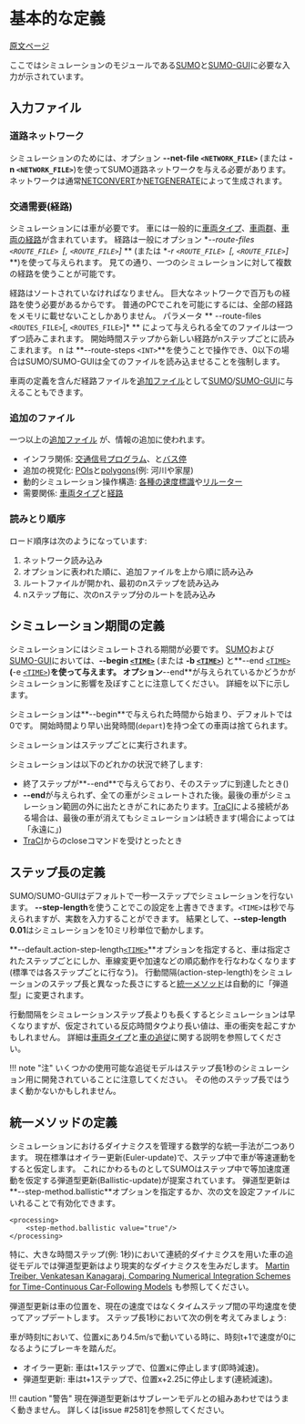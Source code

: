 # 基本的な定義

[原文ページ](https://sumo.dlr.de/wiki/Simulation/Basic_Definition)

ここではシミュレーションのモジュールである[SUMO]()と[SUMO-GUI]()に必要な入力が示されています。

## 入力ファイル

### 道路ネットワーク

シミュレーションのためには、オプション **--net-file `<NETWORK_FILE>`** (または **-n `<NETWORK_FILE>`**)を使ってSUMO道路ネットワークを与える必要があります。
ネットワークは通常[NETCONVERT]()か[NETGENERATE]()によって生成されます。

### 交通需要(経路)

シミュレーションには車が必要です。
車には一般的に[車両タイプ]()、[車両群]()、[車両の経路]()が含まれています。
経路は一般にオプション **--route-files `<ROUTE_FILE> `[, `<ROUTE_FILE>`]* ** (または **-r `<ROUTE_FILE> `[, `<ROUTE_FILE>`]* **)を使って与えられます。
見ての通り、一つのシミュレーションに対して複数の経路を使うことが可能です。

経路はソートされていなければなりません。
巨大なネットワークで百万もの経路を使う必要があるからです。
普通のPCでこれを可能にするには、全部の経路をメモリに載せないことしかありません。
パラメータ ** --route-files `<ROUTES_FILE>`[, `<ROUTES_FILE>`]* ** によって与えられる全てのファイルは一つずつ読みこまれます。
開始時間ステップから新しい経路がnステップごとに読みこまれます。
n は **--route-steps `<INT>`**を使うことで操作でき、0以下の場合はSUMO/SUMO-GUIは全てのファイルを読み込ませることを強制します。

車両の定義を含んだ経路ファイルを[追加ファイル]()として[SUMO]()/[SUMO-GUI]()に与えることもできます。

### 追加のファイル

一つ以上の[追加ファイル]() が、情報の追加に使われます。

* インフラ関係: [交通信号プログラム]()、と[バス停]()
* 追加の視覚化: [POIs]()と[polygons]()(例: 河川や家屋)
* 動的シミュレーション操作構造: [各種の速度標識]()や[リルーター]() 
* 需要関係: [車両タイプ]()と[経路]()

### 読みとり順序

ロード順序は次のようになっています:

1. ネットワーク読み込み
1. オプションに表われた順に、追加ファイルを上から順に読み込み
1. ルートファイルが開かれ、最初のnステップを読み込み
1. nステップ毎に、次のnステップ分のルートを読み込み

## シミュレーション期間の定義

シミュレーションにはシミュレートされる期間が必要です。
[SUMO]()および[SUMO-GUI]()においては、**--begin [`<TIME>`](basics_notation.md#データタイプ)** (または **-b [`<TIME>`](basics_notation.md#データタイプ)**) と**--end [`<TIME>`](basics_notation.md#データタイプ)**(**-e [`<TIME>`](basics_notation.md#データタイプ))**を使って与えます。
オプション**--end**が与えられているかどうかがシミュレーションに影響を及ぼすことに注意してください。
詳細を以下に示します。

シミュレーションは**--begin**で与えられた時間から始まり、デフォルトでは0です。
開始時間より早い出発時間(`depart`)を持つ全ての車両は捨てられます。

シミュレーションはステップごとに実行されます。

シミュレーションは以下のどれかの状況で終了します:

* 終了ステップが**--end**で与えらており、そのステップに到達したとき()
* **--end**が与えられず、全ての車がシミュレートされた後。最後の車がシミュレーション範囲の外に出たときがこれにあたります。[TraCI]()による接続がある場合は、最後の車が消えてもシミュレーションは続きます(場合によっては「永遠に」)
* [TraCI]()からのcloseコマンドを受けとったとき

## ステップ長の定義

SUMO/SUMO-GUIはデフォルトで一秒一ステップでシミュレーションを行ないます。
**--step-length**を使うことでこの設定を上書きできます。`<TIME>`は秒で与えられますが、実数を入力することができます。
結果として、**--step-length 0.01**はシミュレーションを10ミリ秒単位で動かします。

**--default.action-step-length[`<TIME>`](basics_notation.md#データタイプ)**オプションを指定すると、車は指定されたステップごとにしか、車線変更や加速などの順応動作を行なわなくなります(標準では各ステップごとに行なう)。
行動間隔(action-step-length)をシミュレーションのステップ長と異なった長さにすると[統一メソッド](#統一メソッドの定義)は自動的に「弾道型」に変更されます。

行動間隔をシミュレーションステップ長よりも長くするとシミュレーションは早くなりますが、仮定されている反応時間タウより長い値は、車の衝突を起こすかもしれません。
詳細は[車両タイプ]()と[車の追従]()に関する説明を参照してください。

!!! note "注"
    いくつかの使用可能な追従モデルはステップ長1秒のシミュレーション用に開発されていることに注意してください。
    その他のステップ長ではうまく動かないかもしれません。

## 統一メソッドの定義

シミュレーションにおけるダイナミクスを管理する数学的な統一手法が二つあります。
現在標準はオイラー更新(Euler-update)で、ステップ中で車が等速運動をすると仮定します。
これにかわるものとしてSUMOはステップ中で等加速度運動を仮定する弾道型更新(Ballistic-update)が提案されています。
弾道型更新は**--step-method.ballistic**オプションを指定するか、次の文を設定ファイルにいれることで有効化できます。

```
<processing>
    <step-method.ballistic value="true"/>
</processing>
```

特に、大きな時間ステップ(例: 1秒)において連続的ダイナミクスを用いた車の追従モデルでは弾道型更新はより現実的なダイナミクスを生みだします。
[Martin Treiber, Venkatesan Kanagaraj, Comparing Numerical Integration Schemes for Time-Continuous Car-Following Models](http://arxiv.org/abs/1403.4881) も参照してください。

弾道型更新は車の位置を、現在の速度ではなくタイムステップ間の平均速度を使ってアップデートします。
ステップ長1秒において次の例を考えてみましょう:

車が時刻tにおいて、位置xにあり4.5m/sで動いている時に、時刻t+1で速度が0になるようにブレーキを踏んだ。

* オイラー更新: 車はt+1ステップで、位置xに停止します(即時減速)。
* 弾道型更新: 車はt+1ステップで、位置x+2.25に停止します(連続減速)。

!!! caution "警告"
    現在弾道型更新はサブレーンモデルとの組みあわせではうまく動きません。
    詳しくは[issue #2581]を参照してください。